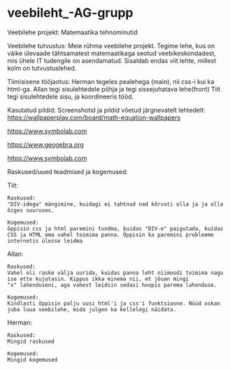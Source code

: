 # veebileht_-AG-grupp
Veebilehe projekt: Matemaatika tehnominutid

Veebilehe tutvustus:
Meie rühma veebilehe projekt. Tegime lehe, kus on väike ülevaade tähtsamatest matemaatikaga seotud veebikeskondadest, mis ühele IT tudengile on asendamatud.
Sisaldab endas viit lehte, millest kolm on tutvustuslehed.

Tiimisisene tööjaotus:
Herman tegeles  pealehega (main), nii css-i kui ka html-ga.
Allan tegi sisulehtedele põhja ja tegi sissejuhatava lehe(front)
Tiit tegi sisulehtedele sisu,  ja koordineeris tööd.

Kasutatud pildid:
Screenshotid ja pildid võetud järgnevatelt lehtedelt:
https://wallpaperplay.com/board/math-equation-wallpapers

https://www.symbolab.com

https://www.geogebra.org

https://www.symbolab.com

Raskused/uued teadmised ja kogemused:

Tiit:

    Raskused:
	"DIV-idega" mängimine, kuidagi ei tahtnud nad kõrvuti olla ja ja olla õiges suuruses.
	
    Kogemused:
	õppisin css ja html paremini tundma, kuidas "DIV-e" paigutada, kuidas CSS ja HTML oma vahel toimima panna. Õppisin ka paremini probleeme internetis ülesse leidma
	
Allan:

    Raskused:
	Vahel oli raske välja uurida, kuidas panna leht niimoodi toimima nagu ise ette kujutasin. Kippus ikka minema nii, et jõuan mingi 
	"x" lahenduseni, aga vahest leidsin sedasi hoopis parema lahenduse.
	
    Kogemused:
	Kindlasti õppisin palju uusi html'i ja css'i funktsioone. Nüüd oskan juba luua veebilehe, mida julgen ka kellelegi näidata.
	
Herman:

    Raskused:
	Mingid raskused
	
    Kogemused:
	Mingid kogemused

